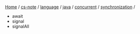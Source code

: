 [Home](https://mengxianbin.github.io) /
[cs-note](https://mengxianbin.github.io/cs-note) /
[language](https://mengxianbin.github.io/cs-note/content/language) /
[java](https://mengxianbin.github.io/cs-note/content/language/java) /
[concurrent](https://mengxianbin.github.io/cs-note/content/language/java/concurrent) /
[synchronization](https://mengxianbin.github.io/cs-note/content/language/java/concurrent/synchronization) /

* await
* signal
* signalAll